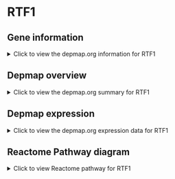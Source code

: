 <h1>RTF1</h1>

<h2>Gene information</h2>
<details>
  <summary>Click to view the depmap.org information for RTF1</summary>
  <iframe src="https://depmap.org/portal/gene/RTF1?tab=about" style="border:none;width:100%;height:800px"></iframe>
</details>

<h2>Depmap overview</h2>
<details>
  <summary>Click to view the depmap.org summary for RTF1</summary>
  <iframe src="https://depmap.org/portal/gene/RTF1?tab=overview" style="border:none;width:100%;height:800px"></iframe>
</details>

<h2>Depmap expression</h2>
<details>
  <summary>Click to view the depmap.org expression data for RTF1</summary>
  <iframe src="https://depmap.org/portal/gene/RTF1?tab=characterization" style="border:none;width:100%;height:800px"></iframe>
</details>



<h2>Reactome Pathway diagram</h2>
<details>
  <summary>Click to view Reactome pathway for RTF1</summary>
  <p>E3 ubiquitin ligases ubiquitinate target proteins</p>
  <iframe src="https://reactome.org/PathwayBrowser/#/R-HSA-8866654" style="border:none;width:100%;height:800px"></iframe>
</details>



